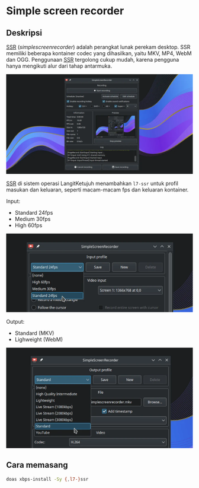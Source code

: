 # Simple screen recorder

## Deskripsi

[SSR] (_simplescreenrecorder_) adalah perangkat lunak perekam desktop. SSR memiliki beberapa kontainer codec yang dihasilkan, yaitu MKV, MP4, WebM dan OGG. Penggunaan [SSR] tergolong cukup mudah, karena pengguna hanya mengikuti alur dari tahap antarmuka.

![Simple Screen Recorder LangitKetujuh OS](../../media/image/simplescreenrecorder-langitketujuh-id-1.webp)

[SSR] di sistem operasi LangitKetujuh menambahkan `l7-ssr` untuk profil masukan dan keluaran, seperti macam-macam fps dan keluaran kontainer.

Input:
- Standard 24fps
- Medium 30fps
- High 60fps

![Simple Screen Recorder LangitKetujuh OS](../../media/image/simplescreenrecorder-langitketujuh-id-2.webp)

Output:
- Standard (MKV)
- Lighweight (WebM)

![Simple Screen Recorder LangitKetujuh OS](../../media/image/simplescreenrecorder-langitketujuh-id-3.webp)

## Cara memasang

```sh
doas xbps-install -Sy {,l7-}ssr
```

[SSR]:https://www.maartenbaert.be/simplescreenrecorder/
